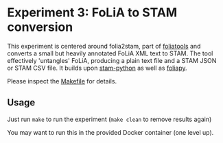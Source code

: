 # Experiment 3: FoLiA to STAM conversion

This experiment is centered around folia2stam, part of [foliatools](httsp://github.com/annotation) and converts a small but heavily annotated FoLiA XML text to STAM. The tool effectively 'untangles' FoLiA, producing a plain text file and a STAM JSON or STAM CSV file. It builds upon [stam-python](https://github.com/annotation/stam-python) as well as [foliapy](https://github.com/proycon/foliapy).

Please inspect the [Makefile](Makefile) for details.

## Usage

Just run ``make`` to run the experiment (``make clean`` to remove results again)

You may want to run this in the provided Docker container (one level up).
